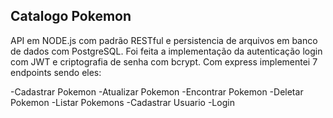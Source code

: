 ## Catalogo Pokemon

API em NODE.js com padrão RESTful e persistencia de arquivos em banco de dados com PostgreSQL.
Foi feita a implementação da autenticação login com JWT e criptografia de senha com bcrypt.
Com express implementei 7 endpoints sendo eles:

-Cadastrar Pokemon
-Atualizar Pokemon
-Encontrar Pokemon
-Deletar Pokemon
-Listar Pokemons
-Cadastrar Usuario
-Login

